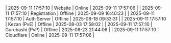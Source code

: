 | 2025-09-11 17:57:10 | Website | Online | 2025-09-11 17:57:06 |
| 2025-09-11 17:57:10 | Registration | Offline | 2025-09-09 16:40:23 |
| 2025-09-11 17:57:10 | Auth Server | Offline | 2025-08-18 09:33:31 |
| 2025-09-11 17:57:10 | Kezan (PvE) | Offline | 2025-08-03 17:58:02 |
| 2025-09-11 17:57:10 | Gurubashi (PvP) | Offline | 2025-08-23 21:44:06 |
| 2025-09-11 17:57:10 | Cloudflare | Online | 2025-09-11 17:57:06 |
